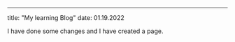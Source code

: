 -----
title: "My learning Blog"
date: 01.19.2022

I have done some changes and I have created a page.

